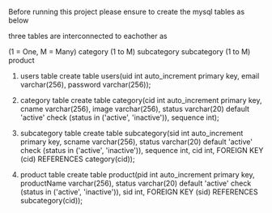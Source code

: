 Before running this project please ensure to create the mysql tables as below

three tables are interconnected to eachother as

(1 = One, M = Many)
category (1 to M) subcategory
subcategory (1 to M) product

1) users table
create table users(uid int auto_increment primary key, email varchar(256), password varchar(256));

2) category table
create table category(cid int auto_increment primary key, cname varchar(256), image varchar(256), status varchar(20) default 'active'
check (status in ('active', 'inactive')), sequence int);

3) subcategory table
create table subcategory(sid int auto_increment primary key, scname varchar(256), status varchar(20) default 'active'
check (status in ('active', 'inactive')), sequence int, cid int, FOREIGN KEY (cid) REFERENCES category(cid));

4) product table
create table product(pid int auto_increment primary key, productName varchar(256), status varchar(20) default 'active'
check (status in ('active', 'inactive')), sid int, FOREIGN KEY (sid) REFERENCES subcategory(cid));
